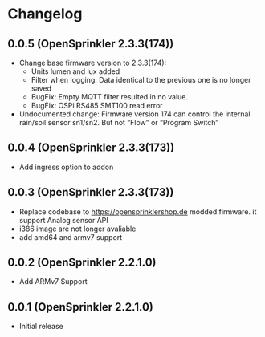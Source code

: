 # Changelog

## 0.0.5 (OpenSprinkler 2.3.3(174))

- Change base firmware version to 2.3.3(174):
   - Units lumen and lux added
   - Filter when logging: Data identical to the previous one is no longer saved
   - BugFix: Empty MQTT filter resulted in no value.
   - BugFix: OSPi RS485 SMT100 read error
- Undocumented change: Firmware version 174 can control the internal rain/soil sensor sn1/sn2. But not “Flow” or “Program Switch”

## 0.0.4 (OpenSprinkler 2.3.3(173))

- Add ingress option to addon

## 0.0.3 (OpenSprinkler 2.3.3(173))

- Replace codebase to https://opensprinklershop.de modded firmware. it support Analog sensor API
- i386 image are not longer avaliable
- add amd64 and armv7 support

## 0.0.2 (OpenSprinkler 2.2.1.0)

- Add ARMv7 Support

## 0.0.1 (OpenSprinkler 2.2.1.0)

- Initial release
